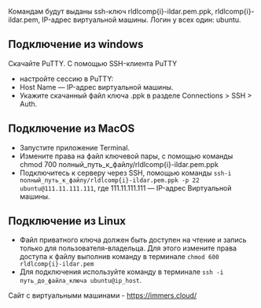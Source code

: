 Командам будут выданы ssh-ключ rldlcomp{i}-ildar.pem.ppk, rldlcomp{i}-ildar.pem, IP-адрес виртуальной машины.
Логин у всех один: ubuntu.

## Подключение из windows

Скачайте PuTTY.
С помощью SSH-клиента PuTTY
- настройте сессию в PuTTY:
- Host Name — IP-адрес виртуальной машины.
- Укажите скачанный файл ключа .ppk в разделе Connections > SSH > Auth.

## Подключение из MacOS
    
- Запустите приложение Terminal.
- Измените права на файл ключевой пары, с помощью команды chmod 700 полный_путь_к_файлу/rldlcomp{i}-ildar.pem.ppk
- Подключитесь к серверу через SSH, помощью команды ```ssh-i полный_путь_к_файлу/rldlcomp{i}-ildar.pem.ppk -p 22 ubuntu@111.11.111.111```, где
111.11.111.111 — IP-адрес Виртуальной машины.

## Подключение из Linux

- Файл приватного ключа должен быть доступен на чтение и запись только для пользователя-владельца. Для этого измените права доступа к файлу выполнив команду в терминале ```chmod 600 rldlcomp{i}-ildar.pem```
- Для подключения используйте команду в терминале ```ssh -i путь_до_файла_ключа ubuntu@ip_host```.
 
Сайт с виртуальными машинами - https://immers.cloud/
